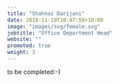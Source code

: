 ```yaml
---
title: "Shahnaz Darijani"
date: 2018-11-19T10:47:58+10:00
image: "images/svg/female.svg"
jobtitle: "Office Department Head"
website: ""
promoted: true
weight: 3 
---
```


to be completed:-)
